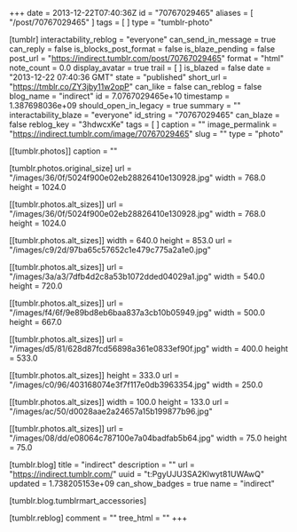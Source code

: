 +++
date = 2013-12-22T07:40:36Z
id = "70767029465"
aliases = [ "/post/70767029465" ]
tags = [ ]
type = "tumblr-photo"

[tumblr]
interactability_reblog = "everyone"
can_send_in_message = true
can_reply = false
is_blocks_post_format = false
is_blaze_pending = false
post_url = "https://indirect.tumblr.com/post/70767029465"
format = "html"
note_count = 0.0
display_avatar = true
trail = [ ]
is_blazed = false
date = "2013-12-22 07:40:36 GMT"
state = "published"
short_url = "https://tmblr.co/ZY3jby11w2opP"
can_like = false
can_reblog = false
blog_name = "indirect"
id = 7.0767029465e+10
timestamp = 1.387698036e+09
should_open_in_legacy = true
summary = ""
interactability_blaze = "everyone"
id_string = "70767029465"
can_blaze = false
reblog_key = "3hdwcxKe"
tags = [ ]
caption = ""
image_permalink = "https://indirect.tumblr.com/image/70767029465"
slug = ""
type = "photo"

[[tumblr.photos]]
caption = ""

[tumblr.photos.original_size]
url = "/images/36/0f/5024f900e02eb28826410e130928.jpg"
width = 768.0
height = 1024.0

[[tumblr.photos.alt_sizes]]
url = "/images/36/0f/5024f900e02eb28826410e130928.jpg"
width = 768.0
height = 1024.0

[[tumblr.photos.alt_sizes]]
width = 640.0
height = 853.0
url = "/images/c9/2d/97ba65c57652c1e479c775a2a1e0.jpg"

[[tumblr.photos.alt_sizes]]
url = "/images/3a/a3/7dfb4d2c8a53b1072dded04029a1.jpg"
width = 540.0
height = 720.0

[[tumblr.photos.alt_sizes]]
url = "/images/f4/6f/9e89bd8eb6baa837a3cb10b05949.jpg"
width = 500.0
height = 667.0

[[tumblr.photos.alt_sizes]]
url = "/images/d5/81/628d87fcd56898a361e0833ef90f.jpg"
width = 400.0
height = 533.0

[[tumblr.photos.alt_sizes]]
height = 333.0
url = "/images/c0/96/403168074e3f7f117e0db3963354.jpg"
width = 250.0

[[tumblr.photos.alt_sizes]]
width = 100.0
height = 133.0
url = "/images/ac/50/d0028aae2a24657a15b199877b96.jpg"

[[tumblr.photos.alt_sizes]]
url = "/images/08/dd/e08064c787100e7a04badfab5b64.jpg"
width = 75.0
height = 75.0

[tumblr.blog]
title = "indirect"
description = ""
url = "https://indirect.tumblr.com/"
uuid = "t:PgyUJU3SA2Klwyt81UWAwQ"
updated = 1.738205153e+09
can_show_badges = true
name = "indirect"

[tumblr.blog.tumblrmart_accessories]

[tumblr.reblog]
comment = ""
tree_html = ""
+++
